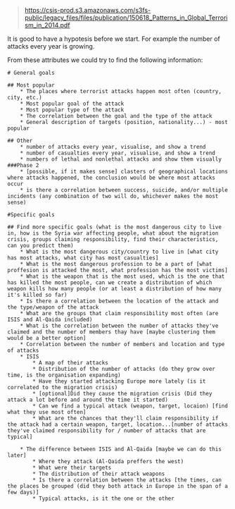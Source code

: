> https://csis-prod.s3.amazonaws.com/s3fs-public/legacy_files/files/publication/150618_Patterns_in_Global_Terrorism_in_2014.pdf

It is good to have a hypotesis before we start. For example the number of attacks every year is growing.

From these attributes we could try to find the following information:
	
	# General goals

	## Most popular
		* The places where terrorist attacks happen most often (country, city, etc.)
		* Most popular goal of the attack
		* Most popular type of the attack
		* The correlation between the goal and the type of the attack
		* General description of targets (position, nationality...) - most popular
		
	## Other
		* number of attacks every year, visualise, and show a trend
		* number of casualties every year, visualise, and show a trend
		* numbers of lethal and nonlethal attacks and show them visually
	###Phase 2
		* [possible, if it makes sense] clasters of geographical locations where attacks happened, the conclusion would be where most attacks occur
		* is there a correlation between success, suicide, and/or multiple incidents (any combination of two will do, whichever makes the most sense)
	
	#Specific goals

	## Find more specific goals (what is the most dangerous city to live in, how is the Syria war affecting people, what about the migration crisis, groups claiming responsibility, find their characteristics, can you predict them)
		* What is the most dangerous city/country to live in [what city has most attacks, what city has most casualties]
		* What is the most dangerous profession to be a part of [what proffesion is attacked the most, what profession has the most victims]
		* What is the weapon that is the most used, which is the one that has killed the most people, can we create a distribution of which weapon kills how many people (or at least a distribution of how many it's killed so far)
		* Is there a correlation between the location of the attack and the type/weapon of the attack
		* What are the groups that claim responsibility most often (are ISIS and Al-Qaida included)
		* What is the correlation between the number of attacks they've claimed and the number of members thay have [maybe clustering them would be a better option]
		* Correlation between the number of members and location and type of attacks
		* ISIS
			* A map of their attacks
			* Distribution of the number of attacks (do they grow over time, is the organisation expanding)
			* Have they started attacking Europe more lately (is it correlated to the migration crisis)
			* [optional]Did they cause the migration crisis (Did they attack a lot before and around the time it started)
			* Can we find a typical attack (weapon, target, locaion) [find what they use most often]
			* What are the chances that they'll claim responsibility if the attack had a certain weapon, target, location...[number of attacks they've claimed responsibility for / number of attacks that are typical]

		* The difference between ISIS and Al-Qaida [maybe we can do this later]
			* Where they attack (Al-Qaida preffers the west)
			* What were their targets
			* The distribution of their attack weapons
			* Is there a correlation between the attacks [the times, can the places be grouped (did they both attack in Europe in the span of a few days)]
			* Typical attacks, is it the one or the other
